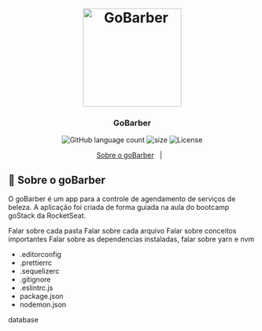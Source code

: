<h1 align="center">
    <img alt="GoBarber" src="https://s3.us-east-2.amazonaws.com/gobarber-img/logo.svg" width="200px" />
</h1>

<h3 align="center">
  GoBarber
</h3>

<p align="center">
  <img alt="GitHub language count" src="https://img.shields.io/github/languages/count/rocketseat/bootcamp-gostack-desafio-01?color=%2304D361">
  <img alt="size" src="https://img.shields.io/github/repo-size/jaudir/gobarber">
  <img alt="License" src="https://img.shields.io/github/license/jaudir/gobarber">

 <!-- <a href="https://github.com/Rocketseat/bootcamp-gostack-desafio-01/stargazers">
    <img alt="Stargazers" src="https://img.shields.io/github/stars/rocketseat/bootcamp-gostack-desafio-01?style=social">
  </a> -->
</p>

<p align="center">
  <a href="#rocket-sobre-o-gobarber">Sobre o goBarber</a>&nbsp;&nbsp;&nbsp;|&nbsp;&nbsp;&nbsp;
</p>

## :rocket: Sobre o goBarber

O goBarber é um app para a controle de agendamento de serviços de beleza.
A aplicação foi criada de forma guiada na aula do bootcamp goStack da RocketSeat.

Falar sobre cada pasta
Falar sobre cada arquivo
Falar sobre conceitos importantes
Falar sobre as dependencias instaladas, falar sobre yarn e nvm

- .editorconfig
- .prettierrc
- .sequelizerc
- .gitignore
- .eslintrc.js
- package.json
- nodemon.json

database
